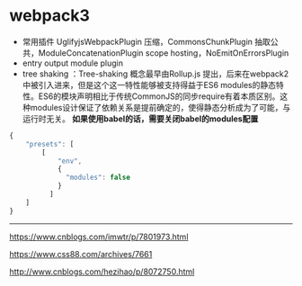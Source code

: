 # webpack3

* 常用插件 UglifyjsWebpackPlugin 压缩，CommonsChunkPlugin 抽取公共，ModuleConcatenationPlugin  scope hosting，NoEmitOnErrorsPlugin 
* entry output module plugin
* tree shaking  ：Tree-shaking 概念最早由Rollup.js 提出，后来在webpack2中被引入进来，但是这个这一特性能够被支持得益于ES6 modules的静态特性。ES6的模块声明相比于传统CommonJS的同步require有着本质区别。这种modules设计保证了依赖关系是提前确定的，使得静态分析成为了可能，与运行时无关。   **如果使用babel的话，需要关闭babel的modules配置** 

``` javascript
{
    "presets": [
        [
            "env",
            {
              "modules": false
            }
          ]
    ]
}
```





---

https://www.cnblogs.com/imwtr/p/7801973.html

https://www.css88.com/archives/7661

http://www.cnblogs.com/hezihao/p/8072750.html